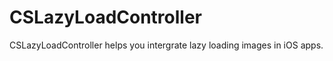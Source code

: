 CSLazyLoadController
====================

CSLazyLoadController helps you intergrate lazy loading images in iOS apps.
